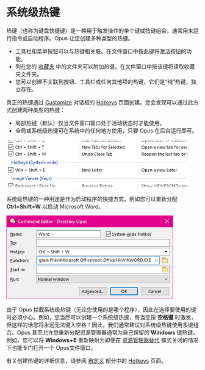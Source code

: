 # 系统级热键

热键（也称为键盘快捷键）是一种用于触发操作的单个键或按键组合，通常用来运行指令或启动程序。Opus 让您创建多种类型的热键。

- 工具栏和菜单按钮可以与热键相关联。在文件窗口中按此键将激活按钮的功能。
- 列在您的 [收藏夹](/Manual/basic_concepts/the_lister/navigation/favorites.zh.md) 中的文件夹可以附加热键。在文件窗口中按该键将读取收藏夹文件夹。
- 您可以创建不关联到按钮、工具栏或任何其他项的热键，它们是“纯”热键，独立存在。

真正的热键通过 [Customize](/Manual/customize/README.zh.md) 对话框的 [Hotkeys](/Manual/customize/the_customize_dialog/keys.zh.md) 页面创建。您会发现可以通过此方式创建两种类型的热键：

- 局部热键（默认）仅当文件窗口窗口处于活动状态时才能使用。
- 全局或系统级热键可在系统中的任何地方使用，只要 Opus 在后台运行即可。

![](/Manual/images/media/hotkeys.png) 

系统级热键的一种用途是作为启动程序的快捷方式，例如您可以重新分配 **Ctrl+Shift+W** 以启动 Microsoft Word。

![](/Manual/images/media/word_hotkey.png)

由于 Opus 拦截系统级热键（无论您使用的是哪个程序），因此在选择要使用的键时必须小心。例如，您当然可以创建一个系统级热键，每当您按 **空格键** 时激发，但这样的话您将永远无法键入空格！因此，我们通常建议对系统级热键使用多键组合。Opus 甚至允许您重新分配资源管理器通常为自己保留的 **Windows** 键热键。例如，您可以将 **Windows+E** 重新映射为即便在 [资源管理器替代](/Manual/basic_concepts/explorer_replacement.zh.md) 模式关闭的情况下也能专门打开一个 Opus文件窗口。

有关创建热键的详细信息，请参阅 [自定义](/Manual/customize/README.zh.md) 部分中的 [Hotkeys](/Manual/customize/the_customize_dialog/keys.zh.md) 页面。